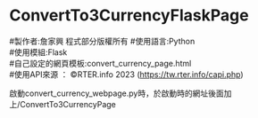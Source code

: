 # ConvertTo3CurrencyFlaskPage
#製作者:詹家興  程式部分版權所有
#使用語言:Python
<br>#使用模組:Flask
<br>#自己設定的網頁模板:convert_currency_page.html
<br>#使用API來源 ： ©RTER.info 2023 (https://tw.rter.info/capi.php)

啟動convert_currency_webpage.py時，於啟動時的網址後面加上/ConvertTo3CurrencyPage
